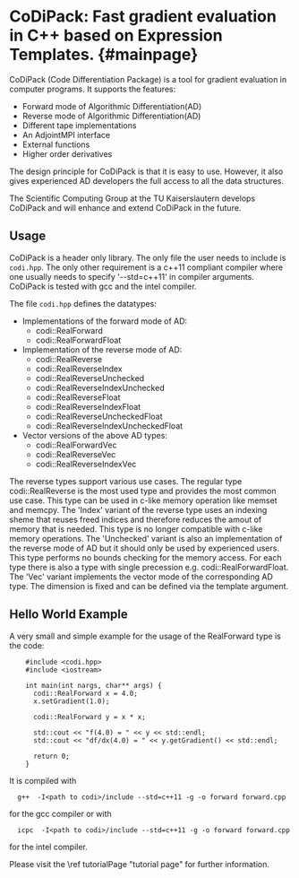CoDiPack: Fast gradient evaluation in C++ based on Expression Templates.   {#mainpage}
============

CoDiPack (Code Differentiation Package) is a tool for gradient evaluation in computer programs. It supports the features:
  - Forward mode of Algorithmic Differentiation(AD)
  - Reverse mode of Algorithmic Differentiation(AD)
  - Different tape implementations
  - An AdjointMPI interface
  - External functions
  - Higher order derivatives

The design principle for CoDiPack is that it is easy to use.
However, it also gives experienced AD developers the full access to all the data structures.

The Scientific Computing Group at the TU Kaiserslautern develops CoDiPack and
will enhance and extend CoDiPack in the future.

## Usage

CoDiPack is a header only library.
The only file the user needs to include is `codi.hpp`.
The only other requirement is a c++11 compliant compiler
where one usually needs to specify '--std=c++11' in compiler arguments.
CoDiPack is tested with gcc and the intel compiler.

The file `codi.hpp` defines the datatypes:
 - Implementations of the forward mode of AD:
   - codi::RealForward
   - codi::RealForwardFloat
 - Implementation of the reverse mode of AD:
   - codi::RealReverse
   - codi::RealReverseIndex
   - codi::RealReverseUnchecked
   - codi::RealReverseIndexUnchecked
   - codi::RealReverseFloat
   - codi::RealReverseIndexFloat
   - codi::RealReverseUncheckedFloat
   - codi::RealReverseIndexUncheckedFloat
 - Vector versions of the above AD types:
   - codi::RealForwardVec<dim>
   - codi::RealReverseVec<dim>
   - codi::RealReverseIndexVec<dim>

The reverse types support various use cases. The regular type codi::RealReverse is the most used type and provides
the most common use case. This type can be used in c-like memory operation like memset and memcpy.
The 'Index' variant of the reverse type uses an indexing sheme that reuses freed indices and therefore
reduces the amout of memory that is needed. This type is no longer compatible with c-like memory operations.
The 'Unchecked' variant is also an implementation of the reverse mode of AD but it should only be used by experienced users. This type performs no bounds checking for the memory access.
For each type there is also a type with single precession e.g. codi::RealForwardFloat.
The 'Vec' variant implements the vector mode of the corresponding AD type.
The dimension is fixed and can be defined via the template argument.

## Hello World Example

A very small and simple example for the usage of the RealForward type is the code:

~~~~{.cpp}
    #include <codi.hpp>
    #include <iostream>

    int main(int nargs, char** args) {
      codi::RealForward x = 4.0;
      x.setGradient(1.0);

      codi::RealForward y = x * x;

      std::cout << "f(4.0) = " << y << std::endl;
      std::cout << "df/dx(4.0) = " << y.getGradient() << std::endl;

      return 0;
    }
~~~~

It is compiled with
~~~~{.txt}
  g++  -I<path to codi>/include --std=c++11 -g -o forward forward.cpp
~~~~
for the gcc compiler or with
~~~~{.txt}
  icpc  -I<path to codi>/include --std=c++11 -g -o forward forward.cpp
~~~~
for the intel compiler.

Please visit the \ref tutorialPage "tutorial page" for further information.

